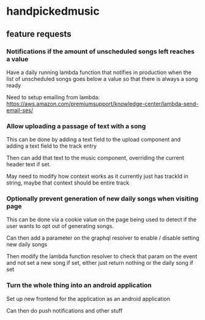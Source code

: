 # handpickedmusic

## feature requests

### Notifications if the amount of unscheduled songs left reaches a value

Have a daily running lambda function that notifies in production when the list of unscheduled songs goes below a value
so that there is always a song ready

Need to setup emailing from lambda: https://aws.amazon.com/premiumsupport/knowledge-center/lambda-send-email-ses/

### Allow uploading a passage of text with a song

This can be done by adding a text field to the upload component and adding a text field to the track entry

Then can add that text to the music component, overriding the current header text if set.

May need to modify how context works as it currently just has trackId in string, maybe that context should be entire
track

### Optionally prevent generation of new daily songs when visiting page

This can be done via a cookie value on the page being used to detect if the user wants to opt out
of generating songs.

Can then add a parameter on the graphql resolver to enable / disable setting new daily songs

Then modify the lambda function resolver to check that param on the event and not set a new song if set, either
just return nothing or the daily song if set

### Turn the whole thing into an android application

Set up new frontend for the application as an android application

Can then do push notifications and other stuff
